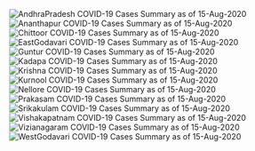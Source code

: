 
<img src="https://deepuhub.github.io/COVID-19/GraphsGenerated/15-Aug-2020/AndhraPradesh_15-Aug-2020.jpg" alt="AndhraPradesh COVID-19 Cases Summary as of 15-Aug-2020">
 <br>										  
<img src="https://deepuhub.github.io/COVID-19/GraphsGenerated/15-Aug-2020/Ananthapur_15-Aug-2020.jpg" alt="Ananthapur COVID-19 Cases Summary as of 15-Aug-2020">
 <br>										  
<img src="https://deepuhub.github.io/COVID-19/GraphsGenerated/15-Aug-2020/Chittoor_15-Aug-2020.jpg" alt="Chittoor COVID-19 Cases Summary as of 15-Aug-2020">
 <br>										  
<img src="https://deepuhub.github.io/COVID-19/GraphsGenerated/15-Aug-2020/EastGodavari_15-Aug-2020.jpg" alt="EastGodavari COVID-19 Cases Summary as of 15-Aug-2020">
 <br>										  
<img src="https://deepuhub.github.io/COVID-19/GraphsGenerated/15-Aug-2020/Guntur_15-Aug-2020.jpg" alt="Guntur COVID-19 Cases Summary as of 15-Aug-2020">
 <br>										  
<img src="https://deepuhub.github.io/COVID-19/GraphsGenerated/15-Aug-2020/Kadapa_15-Aug-2020.jpg" alt="Kadapa COVID-19 Cases Summary as of 15-Aug-2020">
 <br>										  
<img src="https://deepuhub.github.io/COVID-19/GraphsGenerated/15-Aug-2020/Krishna_15-Aug-2020.jpg" alt="Krishna COVID-19 Cases Summary as of 15-Aug-2020">
 <br>										  
<img src="https://deepuhub.github.io/COVID-19/GraphsGenerated/15-Aug-2020/Kurnool_15-Aug-2020.jpg" alt="Kurnool COVID-19 Cases Summary as of 15-Aug-2020">
 <br>										  
<img src="https://deepuhub.github.io/COVID-19/GraphsGenerated/15-Aug-2020/Nellore_15-Aug-2020.jpg" alt="Nellore COVID-19 Cases Summary as of 15-Aug-2020">
 <br>										  
<img src="https://deepuhub.github.io/COVID-19/GraphsGenerated/15-Aug-2020/Prakasam_15-Aug-2020.jpg" alt="Prakasam COVID-19 Cases Summary as of 15-Aug-2020">
 <br>										  
<img src="https://deepuhub.github.io/COVID-19/GraphsGenerated/15-Aug-2020/Srikakulam_15-Aug-2020.jpg" alt="Srikakulam COVID-19 Cases Summary as of 15-Aug-2020">
 <br>										  
<img src="https://deepuhub.github.io/COVID-19/GraphsGenerated/15-Aug-2020/Vishakapatnam_15-Aug-2020.jpg" alt="Vishakapatnam COVID-19 Cases Summary as of 15-Aug-2020">
 <br>										  
<img src="https://deepuhub.github.io/COVID-19/GraphsGenerated/15-Aug-2020/Vizianagaram_15-Aug-2020.jpg" alt="Vizianagaram COVID-19 Cases Summary as of 15-Aug-2020">
 <br>										  
<img src="https://deepuhub.github.io/COVID-19/GraphsGenerated/15-Aug-2020/WestGodavari_15-Aug-2020.jpg" alt="WestGodavari COVID-19 Cases Summary as of 15-Aug-2020">
 <br> 
